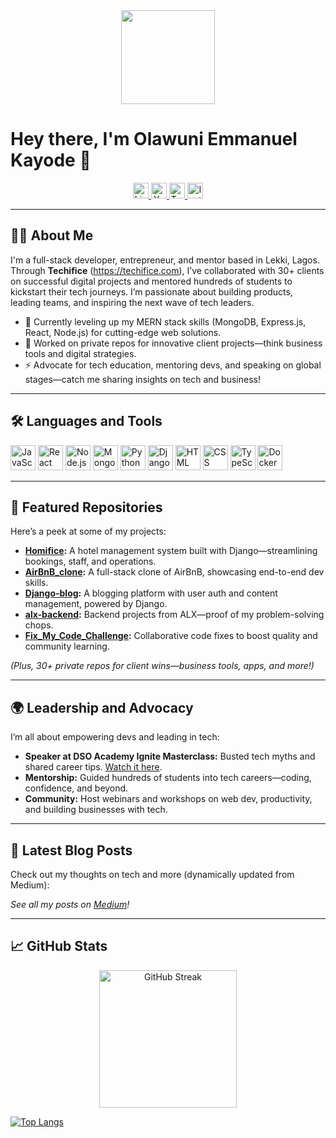 <div align="center">
  <img height="150" src="https://media.giphy.com/media/M9gbBd9nbDrOTu1Mqx/giphy.gif" />
</div>

# Hey there, I'm Olawuni Emmanuel Kayode 👋

<div align="center">
  <a href="https://www.linkedin.com/in/olawuni-emmanuel-kayode">
    <img src="https://img.shields.io/static/v1?message=LinkedIn&logo=linkedin&label=&color=0077B5&logoColor=white" height="25" alt="LinkedIn" />
  </a>
  <a href="https://www.youtube.com/@olawuniemmanuel">
    <img src="https://img.shields.io/static/v1?message=YouTube&logo=youtube&label=&color=FF0000&logoColor=white" height="25" alt="YouTube" />
  </a>
  <a href="https://twitter.com/TheOKEmmanuel">
    <img src="https://img.shields.io/static/v1?message=Twitter&logo=twitter&label=&color=1DA1F2&logoColor=white" height="25" alt="Twitter" />
  </a>
  <a href="https://instagram.com/okemmanuel">
    <img src="https://img.shields.io/static/v1?message=Instagram&logo=instagram&label=&color=E4405F&logoColor=white" height="25" alt="Instagram" />
  </a>
</div>

---

## 👨‍💻 About Me

I'm a full-stack developer, entrepreneur, and mentor based in Lekki, Lagos. Through **Techifice** (https://techifice.com), I’ve collaborated with 30+ clients on successful digital projects and mentored hundreds of students to kickstart their tech journeys. I’m passionate about building products, leading teams, and inspiring the next wave of tech leaders.

- 🔭 Currently leveling up my MERN stack skills (MongoDB, Express.js, React, Node.js) for cutting-edge web solutions.
- 🌱 Worked on private repos for innovative client projects—think business tools and digital strategies.
- ⚡ Advocate for tech education, mentoring devs, and speaking on global stages—catch me sharing insights on tech and business!

---

## 🛠 Languages and Tools

<div align="left">
  <img src="https://cdn.jsdelivr.net/gh/devicons/devicon/icons/javascript/javascript-original.svg" height="40" alt="JavaScript" />
  <img src="https://cdn.jsdelivr.net/gh/devicons/devicon/icons/react/react-original.svg" height="40" alt="React" />
  <img src="https://cdn.jsdelivr.net/gh/devicons/devicon/icons/nodejs/nodejs-original.svg" height="40" alt="Node.js" />
  <img src="https://cdn.jsdelivr.net/gh/devicons/devicon/icons/mongodb/mongodb-original.svg" height="40" alt="MongoDB" />
  <img src="https://cdn.jsdelivr.net/gh/devicons/devicon/icons/python/python-original.svg" height="40" alt="Python" />
  <img src="https://cdn.jsdelivr.net/gh/devicons/devicon/icons/django/django-plain.svg" height="40" alt="Django" />
  <img src="https://cdn.jsdelivr.net/gh/devicons/devicon/icons/html5/html5-original.svg" height="40" alt="HTML" />
  <img src="https://cdn.jsdelivr.net/gh/devicons/devicon/icons/css3/css3-original.svg" height="40" alt="CSS" />
  <img src="https://cdn.jsdelivr.net/gh/devicons/devicon/icons/typescript/typescript-original.svg" height="40" alt="TypeScript" />
  <img src="https://cdn.jsdelivr.net/gh/devicons/devicon/icons/docker/docker-plain-wordmark.svg" height="40" alt="Docker" />
</div>

---

## 🌟 Featured Repositories

Here’s a peek at some of my projects:

- **[Homifice](https://github.com/OK-Emmanuel/homifice):** A hotel management system built with Django—streamlining bookings, staff, and operations.
- **[AirBnB_clone](https://github.com/OK-Emmanuel/AirBnB_clone):** A full-stack clone of AirBnB, showcasing end-to-end dev skills.
- **[Django-blog](https://github.com/OK-Emmanuel/Django-blog):** A blogging platform with user auth and content management, powered by Django.
- **[alx-backend](https://github.com/OK-Emmanuel/alx-backend):** Backend projects from ALX—proof of my problem-solving chops.
- **[Fix_My_Code_Challenge](https://github.com/OK-Emmanuel/Fix_My_Code_Challenge):** Collaborative code fixes to boost quality and community learning.

*(Plus, 30+ private repos for client wins—business tools, apps, and more!)*

---

## 🌍 Leadership and Advocacy

I’m all about empowering devs and leading in tech:

- **Speaker at DSO Academy Ignite Masterclass:** Busted tech myths and shared career tips. [Watch it here](https://www.youtube.com/watch?v=G-EGDH50hGE).
- **Mentorship:** Guided hundreds of students into tech careers—coding, confidence, and beyond.
- **Community:** Host webinars and workshops on web dev, productivity, and building businesses with tech.

---

## 📝 Latest Blog Posts

Check out my thoughts on tech and more (dynamically updated from Medium):

<!-- BLOG-POST-LIST:START -->
<!-- BLOG-POST-LIST:END -->

*See all my posts on [Medium](https://medium.com/@olawuniemmanuelk)!*

---

## 📈 GitHub Stats

<div align="center">
  <img src="https://streak-stats.demolab.com?user=OK-Emmanuel&theme=dark&hide_border=false&border_radius=5" height="220" alt="GitHub Streak" />
</div>

[![Top Langs](https://github-readme-stats.vercel.app/api/top-langs/?username=OK-Emmanuel&layout=compact&theme=vision-friendly-dark)](https://github.com/anuraghazra/github-readme-stats)
